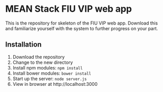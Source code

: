 # MEAN Stack FIU VIP web app

This is the repository for skeleton of the FIU VIP web app. Download this and familiarize yourself with the system to further progress on your part. 

## Installation
1. Download the repository
2. Change to the new directory
3. Install npm modules: `npm install`
5. Install bower modules: `bower install`
6. Start up the server: `node server.js`
7. View in browser at http://localhost:3000
